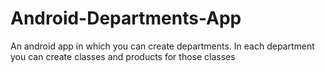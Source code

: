 # Android-Departments-App
An android app in which you can create departments. In each department you can create classes and products for those classes

